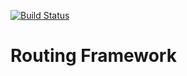 [![Build Status](https://travis-ci.org/goodwid/routing-framework.svg?branch=master)](https://travis-ci.org/goodwid/routing-framework)

# Routing Framework

